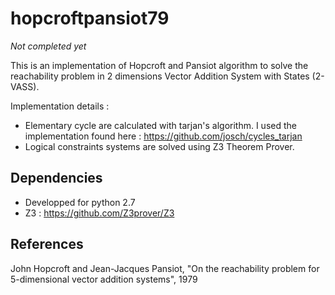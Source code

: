 hopcroftpansiot79
==========
*Not completed yet*

This is an implementation of Hopcroft and Pansiot algorithm to solve the reachability problem in 2 dimensions Vector Addition System with States (2-VASS).

Implementation details :
 - Elementary cycle are calculated with tarjan's algorithm. I used the implementation found here : https://github.com/josch/cycles_tarjan
 - Logical constraints systems are solved using Z3 Theorem Prover.

Dependencies
------------
 - Developped for python 2.7
 - Z3 : https://github.com/Z3prover/Z3

References 
----------
John Hopcroft and Jean-Jacques Pansiot, "On the reachability problem for 5-dimensional vector addition systems", 1979
